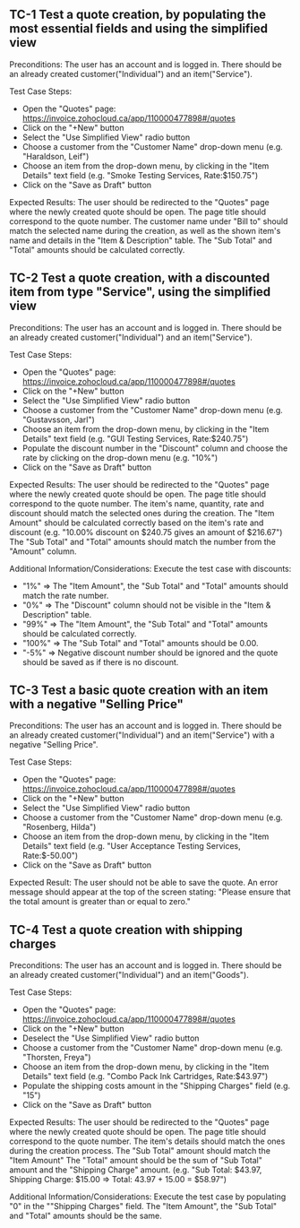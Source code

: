 ﻿## TC-1 Test a quote creation, by populating the most essential fields and using the simplified view
Preconditions:
The user has an account and is logged in.
There should be an already created customer("Individual") and an item("Service").

Test Case Steps:
- Open the "Quotes" page: https://invoice.zohocloud.ca/app/110000477898#/quotes
- Click on the "+New" button
- Select the "Use Simplified View" radio button
- Choose a customer from the "Customer Name" drop-down menu (e.g. "Haraldson, Leif")
- Choose an item from the drop-down menu, by clicking in the "Item Details" text field (e.g. "Smoke Testing Services, Rate:$150.75")
- Click on the "Save as Draft" button

Expected Results:
The user should be redirected to the "Quotes" page where the newly created quote should be open.
The page title should correspond to the quote number.
The customer name under "Bill to" should match the selected name during the creation, as well as the shown item's name and details in the "Item & Description" table.
The "Sub Total" and "Total" amounts should be calculated correctly.

  
## TC-2 Test a quote creation, with a discounted item from type "Service", using the simplified view
Preconditions:
The user has an account and is logged in.
There should be an already created customer("Individual") and an item("Service").

Test Case Steps:
- Open the "Quotes" page: https://invoice.zohocloud.ca/app/110000477898#/quotes
- Click on the "+New" button
- Select the "Use Simplified View" radio button
- Choose a customer from the "Customer Name" drop-down menu (e.g. "Gustavsson, Jarl")
- Choose an item from the drop-down menu, by clicking in the "Item Details" text field (e.g. "GUI Testing Services, Rate:$240.75")
- Populate the discount number in the "Discount" column and choose the rate by clicking on the drop-down menu (e.g. "10%") 
- Click on the "Save as Draft" button

Expected Results:
The user should be redirected to the "Quotes" page where the newly created quote should be open.
The page title should correspond to the quote number.
The item's name, quantity, rate and discount should match the selected ones during the creation.
The "Item Amount" should be calculated correctly based on the item's rate and discount (e.g. "10.00% discount on $240.75 gives an amount of $216.67")
The "Sub Total" and "Total" amounts should match the number from the "Amount" column.

Additional Information/Considerations:
Execute the test case with discounts:
- "1%" => The "Item Amount", the "Sub Total" and "Total" amounts should match the rate number.
- "0%" => The "Discount" column should not be visible in the "Item & Description" table.
- "99%" => The "Item Amount", the "Sub Total" and "Total" amounts should be calculated correctly.
- "100%" => The "Sub Total" and "Total" amounts should be 0.00.
- "-5%" => Negative discount number should be ignored and the quote should be saved as if there is no discount.


## TC-3 Test a basic quote creation with an item with a negative "Selling Price"
Preconditions:
The user has an account and is logged in. 
There should be an already created customer("Individual") and an item("Service") with a negative "Selling Price".

Test Case Steps:
- Open the "Quotes" page: https://invoice.zohocloud.ca/app/110000477898#/quotes
- Click on the "+New" button
- Select the "Use Simplified View" radio button
- Choose a customer from the "Customer Name" drop-down menu (e.g. "Rosenberg, Hilda")
- Choose an item from the drop-down menu, by clicking in the "Item Details" text field (e.g. "User Acceptance Testing Services, Rate:$-50.00")
- Click on the "Save as Draft" button

Expected Result:
The user should not be able to save the quote.
An error message should appear at the top of the screen stating: "Please ensure that the total amount is greater than or equal to zero."

## TC-4 Test a quote creation with shipping charges
Preconditions: 
The user has an account and is logged in.
There should be an already created customer("Individual") and an item("Goods").

Test Case Steps:
- Open the "Quotes" page: https://invoice.zohocloud.ca/app/110000477898#/quotes
- Click on the "+New" button
- Deselect the "Use Simplified View" radio button
- Choose a customer from the "Customer Name" drop-down menu (e.g. "Thorsten, Freya")
- Choose an item from the drop-down menu, by clicking in the "Item Details" text field (e.g. "Combo Pack Ink Cartridges, Rate:$43.97")
- Populate the shipping costs amount in the "Shipping Charges" field (e.g. "15")
- Click on the "Save as Draft" button

Expected Results:
The user should be redirected to the "Quotes" page where the newly created quote should be open.
The page title should correspond to the quote number.
The item's details should match the ones during the creation process.
The "Sub Total" amount should match the "Item Amount"
The "Total" amount should be the sum of "Sub Total" amount and the "Shipping Charge" amount. (e.g. "Sub Total: $43.97, Shipping Charge: $15.00 => Total: 43.97 + 15.00 = $58.97")

Additional Information/Considerations:
Execute the test case by populating "0" in the ""Shipping Charges" field. The "Item Amount", the "Sub Total" and "Total" amounts should be the same.